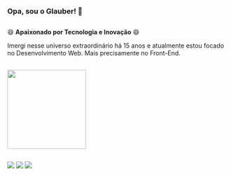 ### Opa, sou o Glauber! 👋

##
😄 **Apaixonado por Tecnologia e Inovação** 😄

Imergi nesse universo extraordinário há 15 anos e atualmente estou focado no Desenvolvimento Web. Mais precisamente no Front-End.
##

<div>
  
  <a href="https://github.com/glaubermurta">
  <img height="180em" src="https://github-readme-stats.vercel.app/api/top-langs/?username=glaubermurta&layout=compact&langs_count=7&theme=dracula"/>
</div>
  
##

<div>
   
  <a href="https://www.linkedin.com/in/glauber-murta" target="_blank"><img src="https://img.shields.io/badge/-LinkedIn-%230077B5?style=for-the-badge&logo=linkedin&logoColor=white" target="_blank"></a> 
  <a href = "https://api.whatsapp.com/send?phone=033998108588&text=Sua%20mensagem%20vai%20aqui"><img src="https://img.shields.io/badge/WhatsApp-25D366?style=for-the-badge&logo=whatsapp&logoColor=white" target="_blank"></a> 
  <a href = "mailto:glaubermurta@hotmail.com"><img src="https://img.shields.io/badge/Microsoft_Outlook-0078D4?style=for-the-badge&logo=microsoft-outlook&logoColor=white" target="_blank"></a>
</div>
